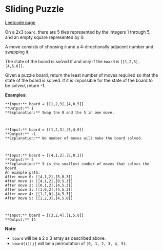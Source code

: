# Sliding Puzzle
[Leetcode page](https://leetcode.com/problems/sliding-puzzle/description)

On a 2x3 `board`, there are 5 tiles represented by the integers 1 through 5,
and an empty square represented by 0.

A move consists of choosing `0` and a 4-directionally adjacent number and
swapping it.

The state of the board is _solved_ if and only if the `board` is
`[[1,2,3],[4,5,0]].`

Given a puzzle board, return the least number of moves required so that the
state of the board is solved. If it is impossible for the state of the board
to be solved, return -1.

**Examples:**

    
    
    **Input:** board = [[1,2,3],[4,0,5]]
    **Output:** 1
    **Explanation:** Swap the 0 and the 5 in one move.
    
    
    
    **Input:** board = [[1,2,3],[5,4,0]]
    **Output:** -1
    **Explanation:** No number of moves will make the board solved.
    
    
    
    **Input:** board = [[4,1,2],[5,0,3]]
    **Output:** 5
    **Explanation:** 5 is the smallest number of moves that solves the board.
    An example path:
    After move 0: [[4,1,2],[5,0,3]]
    After move 1: [[4,1,2],[0,5,3]]
    After move 2: [[0,1,2],[4,5,3]]
    After move 3: [[1,0,2],[4,5,3]]
    After move 4: [[1,2,0],[4,5,3]]
    After move 5: [[1,2,3],[4,5,0]]
    
    
    
    **Input:** board = [[3,2,4],[1,5,0]]
    **Output:** 14
    

**Note:**

  * `board` will be a 2 x 3 array as described above.
  * `board[i][j]` will be a permutation of `[0, 1, 2, 3, 4, 5]`.

